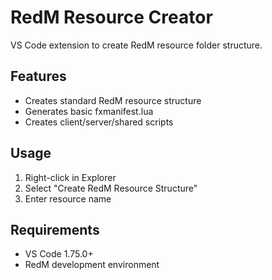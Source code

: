 # RedM Resource Creator

VS Code extension to create RedM resource folder structure.

## Features

- Creates standard RedM resource structure
- Generates basic fxmanifest.lua
- Creates client/server/shared scripts

## Usage

1. Right-click in Explorer
2. Select "Create RedM Resource Structure"
3. Enter resource name

## Requirements

- VS Code 1.75.0+
- RedM development environment